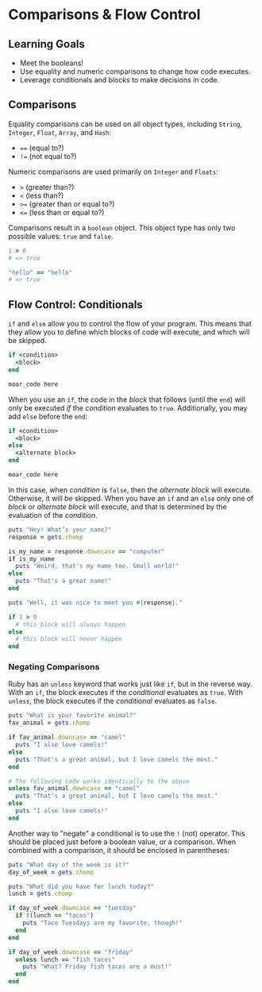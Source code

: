 # Comparisons & Flow Control
## Learning Goals
  - Meet the booleans!
  - Use equality and numeric comparisons to change how code executes.
  - Leverage conditionals and blocks to make decisions in code.

## Comparisons
Equality comparisons can be used on all object types, including `String`, `Integer`, `Float`, `Array`, and `Hash`:

- `==` (equal to?)
- `!=` (not equal to?)

Numeric comparisons are used primarily on `Integer` and `Floats`:

- `>`  (greater than?)
- `<`  (less than?)
- `>=` (greater than or equal to?)
- `<=` (less than or equal to?)

Comparisons result in a `boolean` object. This object type has only two possible values: `true` and `false`.

```ruby
1 > 0
# => true

"hello" == "hello"
# => true
```

## Flow Control: Conditionals
`if` and `else` allow you to control the flow of your program. This means that they allow you to define which blocks of code will execute, and which will be skipped.

```ruby
if <condition>
  <block>
end

moar_code here
```

When you use an `if`, the code in the _block_ that follows (until the `end`) will only be executed *if* the _condition_ evaluates to `true`. Additionally, you may add `else` before the `end`:

```ruby
if <condition>
  <block>
else
  <alternate block>
end

moar_code here
```

In this case, when _condition_ is `false`, then the _alternate block_ will execute. Otherwise, it will be skipped. When you have an `if` and an `else` only one of _block_ or _alternate block_ will execute, and that is determined by the evaluation of the _condition_.

```ruby
puts "Hey! What’s your name?"
response = gets.chomp

is_my_name = response.downcase == "computer"
if is_my_name
  puts "Weird, that's my name too. Small world!"
else
  puts "That's a great name!"
end

puts "Well, it was nice to meet you #{response}."
```

```ruby
if 1 > 0
  # this block will always happen
else
  # this block will never happen
end
```

### Negating Comparisons
Ruby has an `unless` keyword that works just like `if`, but in the reverse way. With an `if`, the block executes if the _conditional_ evaluates as `true`. With `unless`, the block executes if the _conditional_ evaluates as `false`.

```ruby
puts "What is your favorite animal?"
fav_animal = gets.chomp

if fav_animal.downcase == "camel"
  puts "I also love camels!"
else
  puts "That's a great animal, but I love camels the most."
end

# The following code works identically to the above
unless fav_animal.downcase == "camel"
  puts "That's a great animal, but I love camels the most."
else
  puts "I also love camels!"
end
```

Another way to "negate" a conditional is to use the `!` (not) operator. This should be placed just before a boolean value, or a comparison. When combined with a comparison, it should be enclosed in parentheses:

```ruby
puts "What day of the week is it?"
day_of_week = gets.chomp

puts "What did you have for lunch today?"
lunch = gets.chomp

if day_of_week.downcase == "tuesday"
  if !(lunch == "tacos")
    puts "Taco Tuesdays are my favorite, though!"
  end
end

if day_of_week.downcase == "friday"
  unless lunch == "fish tacos"
    puts "What? Friday fish tacos are a must!"
  end
end
```
